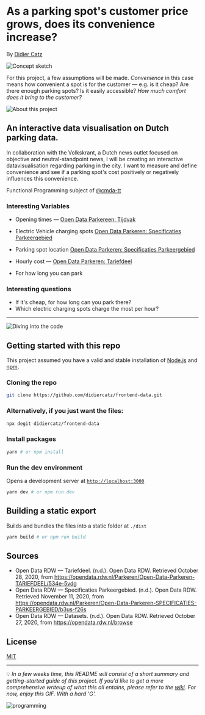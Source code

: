 # As a parking spot's customer price grows, does its convenience increase?

By [Didier Catz](https://didiercatz.com)

![Concept sketch](https://dsc.cloud/9e026c/ZGOgUXsDr4vWDPeH2Y4PxtufV2qTAiedOOU2SQETcUXYsT7w1SwhmecssvZN3ETCQfArMHSfCJ36frRD8F38Ii2zj1ktoiY0JL1L.JPG)

For this project, a few assumptions will be made. _Convenience_ in this case means how convenient a spot is for the customer — e.g. is it cheap? Are there enough parking spots? Is it easily accessible? _How much comfort does it bring to the customer?_

![About this project](https://raw.githubusercontent.com/didiercatz/functional-programming/main/src/assets/images/about-this-project.svg)

## An interactive data visualisation on Dutch parking data.

In collaboration with the Volkskrant, a Dutch news outlet focused on objective and neutral-standpoint news, I will be creating an interactive datavisualisation regarding parking in the city. I want to measure and define convenience and see if a parking spot's cost positively or negatively influences this convenience.

Functional Programming subject of [@cmda-tt](https://github.com/cmda-tt)

### Interesting Variables

- Opening times — [Open Data Parkereen: Tijdvak](https://opendata.rdw.nl/Parkeren/Open-Data-Parkeren-TIJDVAK/ixf8-gtwq)

- Electric Vehicle charging spots [Open Data Parkeren: Specificaties Parkeergebied](https://opendata.rdw.nl/Parkeren/Open-Data-Parkeren-SPECIFICATIES-PARKEERGEBIED/b3us-f26s)
- Parking spot location [Open Data Parkeren: Specificaties Parkeergebied](https://opendata.rdw.nl/Parkeren/Open-Data-Parkeren-SPECIFICATIES-PARKEERGEBIED/b3us-f26s)

- Hourly cost — [Open Data Parkeren: Tariefdeel](https://opendata.rdw.nl/Parkeren/Open-Data-Parkeren-TARIEFDEEL/534e-5vdg)

- For how long you can park

### Interesting questions

- If it's cheap, for how long can you park there?
- Which electric charging spots charge the most per hour?

---

![Diving into the code](https://raw.githubusercontent.com/didiercatz/functional-programming/main/src/assets/images/diving-into-the-code.svg)

## Getting started with this repo

This project assumed you have a valid and stable installation of [Node.js](https://nodejs.org/en/) and [npm](https://www.npmjs.com/).

### Cloning the repo

```sh
git clone https://github.com/didiercatz/frontend-data.git
```

### Alternatively, if you just want the files:

```sh
npx degit didiercatz/frontend-data
```

### Install packages

```sh
yarn # or npm install
```

### Run the dev environment

Opens a development server at [`http://localhost:3000`](http://localhost:3000)

```sh
yarn dev # or npm run dev
```

## Building a static export

Builds and bundles the files into a static folder at `./dist`

```sh
yarn build # or npm run build
```

## Sources

<!-- ### Data -->

- Open Data RDW — Tariefdeel. (n.d.). Open Data RDW. Retrieved October 28, 2020, from https://opendata.rdw.nl/Parkeren/Open-Data-Parkeren-TARIEFDEEL/534e-5vdg
- Open Data RDW — Specificaties Parkeergebied. (n.d.). Open Data RDW. Retrieved November 11, 2020, from https://opendata.rdw.nl/Parkeren/Open-Data-Parkeren-SPECIFICATIES-PARKEERGEBIED/b3us-f26s
- Open Data RDW — Datasets. (n.d.). Open Data RDW. Retrieved October 27, 2020, from https://opendata.rdw.nl/browse

<!-- ### Knowledge -->

## License

[MIT](https://github.com/didiercatz/frontend-data/blob/main/LICENSE)

---

💡 _In a few weeks time, this README will consist of a short summary and getting-started guide of this project. If you'd like to get a more comprehensive writeup of what this all entains, please refer to the [wiki](https://github.com/didiercatz/frontend-data/wiki). For now, enjoy this GIF. *With a hard 'G'*._

<img src="https://media.giphy.com/media/Wsju5zAb5kcOfxJV9i/giphy.gif" alt="programming">

